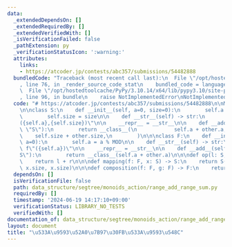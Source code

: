 ```yaml
---
data:
  _extendedDependsOn: []
  _extendedRequiredBy: []
  _extendedVerifiedWith: []
  _isVerificationFailed: false
  _pathExtension: py
  _verificationStatusIcon: ':warning:'
  attributes:
    links:
    - https://atcoder.jp/contests/abc357/submissions/54482888
  bundledCode: "Traceback (most recent call last):\n  File \"/opt/hostedtoolcache/PyPy/3.10.14/x64/lib/pypy3.10/site-packages/onlinejudge_verify/documentation/build.py\"\
    , line 76, in _render_source_code_stat\n    bundled_code = language.bundle(\n\
    \  File \"/opt/hostedtoolcache/PyPy/3.10.14/x64/lib/pypy3.10/site-packages/onlinejudge_verify/languages/python.py\"\
    , line 96, in bundle\n    raise NotImplementedError\nNotImplementedError\n"
  code: "# https://atcoder.jp/contests/abc357/submissions/54482888\n\nMOD = 998244353\n\
    \n\nclass S:\n    def __init__(self, a=0, size=0):\n        self.a = a % MOD\n\
    \        self.size = size\n\n    def __str__(self) -> str:\n        return f\"\
    ({self.a},{self.size})\"\n\n    __repr__ = __str__\n\n    def __add__(self, other:\
    \ \"S\"):\n        return __class__(\n            self.a + other.a,\n        \
    \    self.size + other.size,\n        )\n\n\nclass F:\n    def __init__(self,\
    \ a=0):\n        self.a = a % MOD\n\n    def __str__(self) -> str:\n        return\
    \ f\"({self.a})\"\n\n    __repr__ = __str__\n\n    def __add__(self, other: \"\
    S\"):\n        return __class__(self.a + other.a)\n\n\ndef op(l: S, r: S) -> S:\n\
    \    return l + r\n\n\ndef mapping(f: F, x: S) -> S:\n    return S(x.a + f.a *\
    \ x.size, x.size)\n\n\ndef composition(f: F, g: F) -> F:\n    return f + g\n"
  dependsOn: []
  isVerificationFile: false
  path: data_structure/segtree/monoids_action/range_add_range_sum.py
  requiredBy: []
  timestamp: '2024-06-19 14:17:10+09:00'
  verificationStatus: LIBRARY_NO_TESTS
  verifiedWith: []
documentation_of: data_structure/segtree/monoids_action/range_add_range_sum.py
layout: document
title: "\u533A\u9593\u52A0\u7B97\u30FB\u533A\u9593\u548C"
---
```

